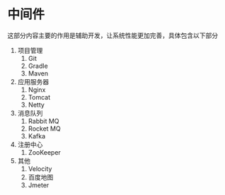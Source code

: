 
# 中间件
这部分内容主要的作用是辅助开发，让系统性能更加完善，具体包含以下部分
1. 项目管理
   1. Git
   2. Gradle
   3. Maven
2. 应用服务器
   1. Nginx
   2. Tomcat
   3. Netty
3. 消息队列
   1. Rabbit MQ
   2. Rocket MQ
   3. Kafka
4. 注册中心
   1. ZooKeeper
5. 其他
   1. Velocity
   2. 百度地图
   3. Jmeter

